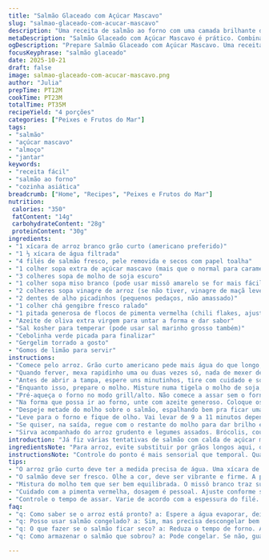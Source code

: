 ```yaml
---
title: "Salmão Glaceado com Açúcar Mascavo"
slug: "salmao-glaceado-com-acucar-mascavo"
description: "Uma receita de salmão ao forno com uma camada brilhante de açúcar mascavo que cria uma crosta adocicada e caramelizada. O molho mistura molho de soja, missô branco e um toque de vinagre de arroz, trazendo um equilíbrio entre doce, salgado e um leve azedinho. Acompanhe com arroz branco grudento, aquele de grão curto, tradicional nos Estados Unidos, aqui adaptado para a técnica correta, e legumes assados para completar uma refeição simples, vibrante e cheia de sabor."
metaDescription: "Salmão Glaceado com Açúcar Mascavo é prático. Combina sabores doces e salgados, ideal para uma refeição cheia de sabor."
ogDescription: "Prepare Salmão Glaceado com Açúcar Mascavo. Uma receita que entrega crocância e frescor. Reuna ingredientes fáceis e faça sucesso."
focusKeyphrase: "salmão glaceado"
date: 2025-10-21
draft: false
image: salmao-glaceado-com-acucar-mascavo.png
author: "Julia"
prepTime: PT12M
cookTime: PT23M
totalTime: PT35M
recipeYield: "4 porções"
categories: ["Peixes e Frutos do Mar"]
tags:
- "salmão"
- "açúcar mascavo"
- "almoço"
- "jantar"
keywords:
- "receita fácil"
- "salmão ao forno"
- "cozinha asiática"
breadcrumb: ["Home", "Recipes", "Peixes e Frutos do Mar"]
nutrition: 
 calories: "350"
 fatContent: "14g"
 carbohydrateContent: "28g"
 proteinContent: "30g"
ingredients:
- "1 xícara de arroz branco grão curto (americano preferido)"
- "1 ⅓ xícara de água filtrada"
- "4 filés de salmão fresco, pele removida e secos com papel toalha"
- "1 colher sopa extra de açúcar mascavo (mais que o normal para caramelizar melhor)"
- "3 colheres sopa de molho de soja escuro"
- "1 colher sopa miso branco (pode usar missô amarelo se for mais fácil encontrar)"
- "2 colheres sopa vinagre de arroz (se não tiver, vinagre de maçã leve é substituto ok)"
- "2 dentes de alho picadinhos (pequenos pedaços, não amassado)"
- "1 colher chá gengibre fresco ralado"
- "1 pitada generosa de flocos de pimenta vermelha (chili flakes, ajuste ao seu gosto)"
- "Azeite de oliva extra virgem para untar a forma e dar sabor"
- "Sal kosher para temperar (pode usar sal marinho grosso também)"
- "Cebolinha verde picada para finalizar"
- "Gergelim torrado a gosto"
- "Gomos de limão para servir"
instructions:
- "Comece pelo arroz. Grão curto americano pede mais água do que longo; 1 xícara de arroz contra 1 ⅓ xícara de água. Não erre essa proporção, arroz empapa e vira meleca se exagerar ou coze mal se faltar. Jogue arroz e água numa panela média; aqueça no fogo alto até ferver rápido. Dá pra ouvir um borbulhar mais intenso, sinal que ferveu."
- "Quando ferver, mexa rapidinho uma ou duas vezes só, nada de mexer demais pra não virar mingau. Abaixe o fogo ao mínimo, cubra com tampa - fundamental - e deixe cozinhar uns 17 a 20 minutos. Aqui depende do seu fogão, observo vapor saindo pelas laterais da tampa; quando sumir, arroz absorveu água."
- "Antes de abrir a tampa, espere uns minutinhos, tire com cuidado e solte o arroz com um garfo, assim evita arroz grudado embaixo ou branco demais em cima. Se ainda tiver água, cubra e deixe mais uns minutos."
- "Enquanto isso, prepare o molho. Misture numa tigela o molho de soja, açúcar mascavo, missô branco, vinagre de arroz, o alho picadinho, gengibre ralado e chili flakes. A textura deve ficar líquida, meio densa pela calda de açúcar e miso, o cheiro vai ser um perfume intenso de fermentado, doce com toque âmbar do açúcar."
- "Pré-aqueça o forno no modo grill/alto. Não comece a assar sem o forno bem quente, senão o salmão cozinha devagar e perde aquela crostinha ao topo."
- "Na forma que possa ir ao forno, unte com azeite generoso. Coloque os filés de salmão com espaço entre eles. Tempere com um pouco de sal kosher só pra marcar o sabor. Não exagera, já tem soja salgando."
- "Despeje metade do molho sobre o salmão, espalhando bem pra ficar uma camada uniforme - não afunda, mas cobre a superfície - e polvilhe uma colher de açúcar mascavo por cima, essa é a chave de tudo, açúcar extra que vai caramelizar, dourar rápido e virar crosta adocicada."
- "Leve para o forno e fique de olho. Vai levar de 9 a 11 minutos dependendo da espessura do filé e do forno. O sinal mais confiável é a textura - se o garfo atravessa e o peixe desfia fácil, pronto. Se estiver molhado ou grosso, deixa mais um pouco, mas cuidado pra não ressecar."
- "Se quiser, na saída, regue com o restante do molho para dar brilho e acentuar o sabor. Finalize com cebolinha verde picada, gergelim torrado (toste na frigideira para um aroma extra) e gomos de limão que vão equilibrar o doce e o salgado."
- "Sirva acompanhado do arroz grudento e legumes assados. Brócolis, couve-flor ou mesmo couve de Bruxelas são ótimos aqui, temperados com azeite, sal e pimenta antes de ir ao forno."
introduction: "Já fiz várias tentativas de salmão com calda de açúcar mascavo, e o truque está no equilíbrio do molho e na textura do peixe ao final. O doce precisa virar crostinha, mas sem queimar ou deixar amargo. O arroz grão curto é aquela base clássica, leve e macia, que segura molhos sem perder a textura. A mistura do missô e vinagre acrescenta profundidade e frescor que corta o açúcar, evitando enjoar. O forno no modo grill é essencial para aquela aparência dourada e textura que faz os sabores explodirem. Experimente com vegetais assados, fica um prato completo, prático e cheio de personalidade na mesa."
ingredientsNote: "Para arroz, evite substituir por grãos longos aqui, o cozimento é totalmente diferente. Se não achar missô branco, o amarelo funciona, mas a doçura e fermentação mudam um pouco; ajuste açúcar conforme a reação do seu paladar. O vinagre de arroz pode ser substituído por vinagre de maçã porém é menos delicado. Gengibre fresco sempre dá vida, mas em último caso um pouco em pó faz o serviço. O açúcar mascavo deve ser de boa qualidade, o escuro tende a queimar mais rápido, por isso use com cuidado. Se quiser menos picância, diminua os flocos chili. Sal kosher é importante para não passar do ponto como o sal comum, mas o marinho grosso é alternativa, ajuste quantidade."
instructionsNote: "Controle do ponto é mais sensorial que temporal. Quando a água do arroz some, é hora de parar o cozimento. Mexer demais o arroz grudento vira papa, mexa rápido e só uma vez no início. Na hora do salmão o olho e tato são seus aliados; a cor muda e o peixe começa a desgrudar do fundo quando pronto. Broiler com temperatura alta é obrigatório para caramelizar sem cozinhar demais - se seu forno for muito forte, deixe perto mas não em contato direto, cuidado pra não queimar. O açúcar mascavo no topo vira uma crosta que estala levemente quando você morde. Caso o salmão saia seco, reduza tempo e altura na próxima vez. Molho extra deixa o prato brilhoso e mais saboroso, use pouco pra evitar escorrer na mesa."
tips:
- "O arroz grão curto deve ter a medida precisa de água. Uma xícara de arroz para uma e meia de água. Essa combinação é crucial. Cozinhe em fogo baixo com tampa. Se deixar sair vapor, a textura do arroz muda. Mexa somente uma vez durante o cozimento, mistura excessiva estraga. O arroz precisa ficar macio, mas não empapado."
- "O salmão deve ser fresco. Olhe a cor, deve ser vibrante e firme. A pele precisa ser retirada. Ela pode encharcar. O ponto do salmão é visual. Ele deve desfiar ao toque do garfo. Evite que fique seco. A cobertura de açúcar mascavo é chave aqui. Carameliza rápido, portanto acompanhe o tempo no forno."
- "Mistura do molho tem que ser bem equilibrada. O missô branco traz suavidade. Se não encontrar, o amarelo funciona, mas a doçura altera. O vinagre de arroz é ideal. Mas pode trocar por vinagre de maçã. Este é menos suave. O alho e o gengibre devem ser frescos. Eles entregam um aroma inconfundível que realça o prato."
- "Cuidado com a pimenta vermelha, dosagem é pessoal. Ajuste conforme seu paladar. O gergelim torrado acrescenta crocância. Toste na frigideira antes de usar. Azeite é essencial na forma. Garante que nada grude e traz sabor. Finalize com cebolinha, ela traz frescor. Limão corta a doçura da crosta."
- "Controle o tempo de assar. Varie de acordo com a espessura do filé. A aparência do peixe muda quando está pronto. Se ainda estiver muito molhado, mantenha mais um pouco no forno. Prestando atenção, não deixará ressecar. Molho extra deixa tudo mais saboroso e brilhante. Regue antes de servir."
faq:
- "q: Como saber se o arroz está pronto? a: Espere a água evaporar, deixe descansar uns minutos. Mexa com garfo. Se não grudar, certo."
- "q: Posso usar salmão congelado? a: Sim, mas precisa descongelar bem. Senão vira problema. Mesmo assim, assa mais devagar."
- "q: O que fazer se o salmão ficar seco? a: Reduza o tempo de forno. Acompanhe o ponto. Sempre teste com garfo, peixe deve desfiar facilmente."
- "q: Como armazenar o salmão que sobrou? a: Pode congelar. Se não, guarde na geladeira em pote. Mas consuma rápido para frescor, não deixe muito tempo."

---
```

